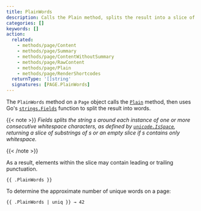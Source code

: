 ```yaml
---
title: PlainWords
description: Calls the Plain method, splits the result into a slice of words, and returns the slice.
categories: []
keywords: []
action:
  related:
    - methods/page/Content
    - methods/page/Summary
    - methods/page/ContentWithoutSummary
    - methods/page/RawContent
    - methods/page/Plain
    - methods/page/RenderShortcodes
  returnType: '[]string'
  signatures: [PAGE.PlainWords]
---
```


The `PlainWords` method on a `Page` object calls the [`Plain`] method, then uses Go's [`strings.Fields`] function to split the result into words.

{{< note >}}
_Fields splits the string s around each instance of one or more consecutive whitespace characters, as defined by [`unicode.IsSpace`], returning a slice of substrings of s or an empty slice if s contains only whitespace._

[`unicode.IsSpace`]: https://pkg.go.dev/unicode#IsSpace
{{< /note >}}

As a result, elements within the slice may contain leading or trailing punctuation.

```go-html-template
{{ .PlainWords }}
```

To determine the approximate number of unique words on a page:

```go-html-template
{{ .PlainWords | uniq }} → 42
```

[`Plain`]: /methods/page/plain/
[`strings.Fields`]: https://pkg.go.dev/strings#Fields
